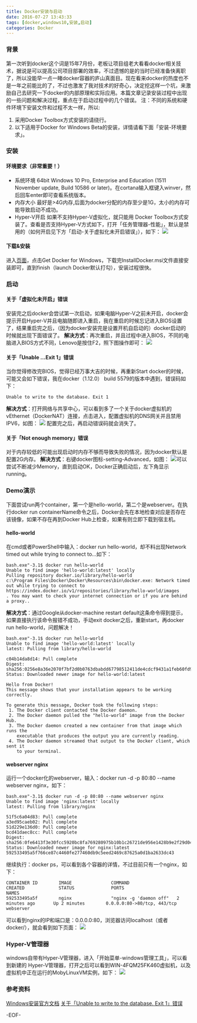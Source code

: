 ```yaml
---
title: Docker安装与启动
date: 2016-07-27 13:43:33
tags: [docker,windows10,安装,启动]
categories: Docker
---
```

### 背景
第一次听到docker这个词是15年7月份，老板让项目组老大看看docker相关技术，据说是可以提高公司项目部署的效率，不过遗憾的是的当时已经准备快离职了，所以没能早一点一睹docker容器的庐山真面目。现在看来docker的热度也不是一年之前能比的了，不过也激发了我对技术的好奇心，决定挖这样一个坑，来激励自己去研究一下docker的内部原理和实际应用。本篇文章记录安装过程中出现的一些问题和解决过程，重点在于启动过程中的几个错误。
注：不同的系统和硬件环境下安装文件和过程不太一样，所以:
1. 采用Docker Toolbox方式安装的请绕行。
2. 以下适用于Docker for Windows Beta的安装，详情请看下面「安装-环境要求」。

<!--more-->
### 安装
#### 环境要求（非常重要！）
- 系统环境
64bit Windows 10 Pro, Enterprise and Education (1511 November update, Build 10586 or later)。在cortana输入框键入winver，然后回车enter即可查看系统版本。
- 内存大小
最好是>4G内存,后面为docker分配的内存至少是1G，太小的内存可能导致启动不成功。
- Hyper-V开启
如果不支持Hyper-V虚拟化，就只能用 Docker Toolbox方式安装了。查看是否支持Hyper-V方式如下，打开「任务管理器-性能」，默认是禁用的（如何开启见下方「启动-关于虚拟化未开启错误」），如下：
![](http://oaewlsdmg.bkt.clouddn.com/image/jpg/3bf33a87e950352a23e067375043fbf2b2118b08.jpg)

#### 下载&安装
进入[页面](https://docs.docker.com/docker-for-windows/)，点击Get Docker for Windows，下载完InstallDocker.msi文件直接安装即可，直到finish（launch Docker默认打勾），安装过程很快。
### 启动
#### 关于「虚拟化未开启」错误
安装完之后docker会尝试第一次启动，如果电脑Hyper-V之前未开启，docker会提示开启Hyper-V并且电脑随即进入重启，我在重启的时候忘记进入BIOS设置了，结果重启完之后，（因为docker安装完是设置开机自启动的）docker启动的时候就出现下面错误了。
**解决方式**：再次重启，并且过程中进入BIOS，不同的电脑进入BIOS方式不同，Lenovo是按住F2，照下图操作即可：
![](http://oaewlsdmg.bkt.clouddn.com/image/jpg/192152313325897.jpg)

#### 关于「Unable ...Exit 1」错误
当你觉得修改完BIOS，觉得已经万事大吉的时候，再重新Start docker的时候，可能又会如下错误，我在docker（1.12.0） build 5579的版本中遇到，错误码如下：
```
Unable to write to the database. Exit 1
```
**解决方式**：打开网络与共享中心，可以看到多了一个关于docker虚拟机的vEthernet（DockerNAT）连接，点击进入，配置虚拟机的DNS网关并且禁用IPV6，如图：
![](http://oaewlsdmg.bkt.clouddn.com/image/jpg/QQ%E6%88%AA%E5%9B%BE20160727152117.png)
配置完之后，再启动错误码就会消失了。

#### 关于「Not enough memory」错误
对于内存较低的可能出现启动时内存不够而导致失败的情况，因为docker默认是配置2G内存。
**解决方式**：右键docker图标-setting-Advanced，如图：
![](http://oaewlsdmg.bkt.clouddn.com/image/jpg/QQ%E6%88%AA%E5%9B%BE20160727153322.png)可以尝试不断减少Memory，直到启动OK，Docker正确启动后，左下角显示running。
### Demo演示
下面尝试run两个container，第一个是hello-world，第二个是webserver。在执行docker run containerName命令之后，Docker会先在本地检查对应是否存在该镜像，如果不存在再到Docker Hub上检查，如果有则立即下载到宿主机。
#### hello-world
在cmd或者PowerShell中输入：docker run hello-world，却不料出现Network timed out while trying to connect to...如下：
```
bash.exe"-3.1$ docker run hello-world
Unable to find image 'hello-world:latest' locally
Pulling repository docker.io/library/hello-world
c:\Program Files\Docker\Docker\Resources\bin\docker.exe: Network timed out while trying to connect to https://index.docker.io/v1/repositories/library/hello-world/images
. You may want to check your internet connection or if you are behind a proxy..
```
**解决方式**：通过Google从docker-machine restart default这条命令得到提示，如果直接执行该命令报错不成功，手动exit docker之后，重新start，再docker run hello-world，问题解决！
```
bash.exe"-3.1$ docker run hello-world
Unable to find image 'hello-world:latest' locally
latest: Pulling from library/hello-world

c04b14da8d14: Pull complete
Digest: sha256:0256e8a36e2070f7bf2d0b0763dbabdd67798512411de4cdcf9431a1feb60fd9
Status: Downloaded newer image for hello-world:latest

Hello from Docker!
This message shows that your installation appears to be working correctly.

To generate this message, Docker took the following steps:
 1. The Docker client contacted the Docker daemon.
 2. The Docker daemon pulled the "hello-world" image from the Docker Hub.
 3. The Docker daemon created a new container from that image which runs the
    executable that produces the output you are currently reading.
 4. The Docker daemon streamed that output to the Docker client, which sent it
    to your terminal.
```
#### webserver nginx
运行一个docker化的webserver，输入：docker run -d -p 80:80 --name webserver nginx，如下：
```
bash.exe"-3.1$ docker run -d -p 80:80 --name webserver nginx
Unable to find image 'nginx:latest' locally
latest: Pulling from library/nginx

51f5c6a04d83: Pull complete
a3ed95caeb02: Pull complete
51d229e136d0: Pull complete
bcd41daec8cc: Pull complete
Digest: sha256:0fe6413f3e30fcc5920bc8fa769280975b10b1c26721de956e1428b9e2f29d04
Status: Downloaded newer image for nginx:latest
592533495a5f766ce87c4460fe277460db9c5eed2469c87625a0d1ba2633dc43
```
继续执行：docker ps，可以看到各个容器的详情，不过目前只有一个nginx，如下：
```
CONTAINER ID        IMAGE               COMMAND                  CREATED             STATUS              PORTS                         NAMES
592533495a5f        nginx               "nginx -g 'daemon off"   2 minutes ago       Up 2 minutes        0.0.0.0:80->80/tcp, 443/tcp   webserver
```
可以看到nginx的IP和端口是：0.0.0.0:80，浏览器访问localhost（或者docker/），就会看到如下页面：
![](http://oaewlsdmg.bkt.clouddn.com/image/jpg/QQ%E6%88%AA%E5%9B%BE20160727201002.png)

### Hyper-V管理器
windows自带有Hyper-V管理器，进入「开始菜单-windows管理工具」，可以看到新建的 Hyper-V管理器，打开之后可以看到WIN-4FQM25FK460虚拟机，以及虚拟机中正在运行的MobyLinuxVM实例，如下：
![](http://oaewlsdmg.bkt.clouddn.com/image/jpg/QQ%E6%88%AA%E5%9B%BE20160727190746.png)

### 参考资料
[Windows安装官方文档](https://docs.docker.com/docker-for-windows/)
[关于「Unable to write to the database. Exit 1」错误](https://forums.docker.com/t/docker-1-12-for-windows-10-is-not-working/16647/2)


-EOF-






